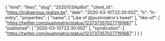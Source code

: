 {
  "kind": "likes",
  "slug": "2020/03/kp8ot",
  "client_id": "https://indigenous.realize.be",
  "date": "2020-03-10T22:30:00Z",
  "h": "h-entry",
  "properties": {
    "name": [
      "Like of @pushmatrix's tweet"
    ],
    "like-of": [
      "https://twitter.com/pushmatrix/status/1237373570277191687"
    ],
    "published": [
      "2020-03-10T22:30:00Z"
    ],
    "syndication": [
      "https://twitter.com/pushmatrix/status/1237373570277191687"
    ]
  }
}
